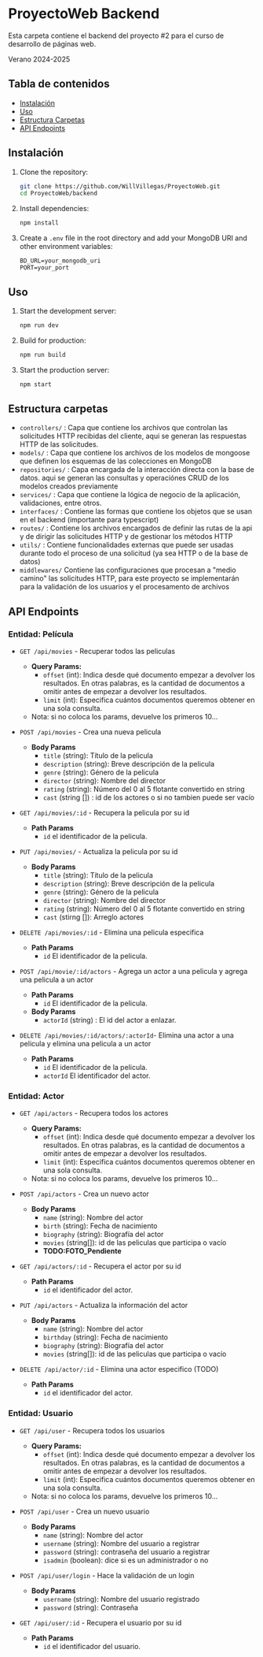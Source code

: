 # ProyectoWeb Backend

Esta carpeta contiene el backend del proyecto #2 para el curso de desarrollo de páginas web. 

Verano 2024-2025
## Tabla de contenidos

- [Instalación](#instalación)
- [Uso](#uso)
- [Estructura Carpetas](#estructura-carpetas)
- [API Endpoints](#api-endpoints)


## Instalación

1. Clone the repository:
    ```sh
    git clone https://github.com/WillVillegas/ProyectoWeb.git
    cd ProyectoWeb/backend
    ```

2. Install dependencies:
    ```sh
    npm install
    ```

3. Create a `.env` file in the root directory and add your MongoDB URI and other environment variables:
    ```env
    BD_URL=your_mongodb_uri
    PORT=your_port
    ```

## Uso

1. Start the development server:
    ```sh
    npm run dev
    ```

2. Build for production:
    ```sh
    npm run build
    ```

3. Start the production server:
    ```sh
    npm start
    ```

## Estructura carpetas
- `controllers/` : Capa que contiene los archivos que controlan las solicitudes HTTP recibidas del cliente, aqui se generan las respuestas HTTP de las solicitudes.
- `models/` : Capa que contiene los archivos de los modelos de mongoose que definen los esquemas de las colecciones en MongoDB
- `repositories/` : Capa encargada de la interacción directa con la base de datos. aqui se generan las consultas y operaciónes CRUD de los modelos creados previamente
- `services/` : Capa que contiene la lógica de negocio de la aplicación, validaciones, entre otros.
- `interfaces/` : Contiene las formas que contiene los objetos que se usan en el backend (importante para typescript)
- `routes/` : Contiene los archivos encargados de definir las rutas de la api y de dirigir las solicitudes HTTP y de gestionar los métodos HTTP
- `utils/` : Contiene funcionalidades externas que puede ser usadas durante todo el proceso de una solicitud (ya sea HTTP o de la base de datos)
- `middlewares/` Contiene las configuraciones que procesan a "medio camino" las solicitudes HTTP, para este proyecto se implementarán para la validación de los usuarios y el procesamento de archivos

## API Endpoints

### Entidad: Película
- `GET /api/movies` - Recuperar todos las peliculas
    - **Query Params:**
        - `offset` (int): Indica desde qué documento empezar a devolver los resultados. En otras palabras, es la cantidad de documentos a omitir antes de empezar a devolver los resultados.
        - `limit` (int): Especifica cuántos documentos queremos obtener en una sola consulta.
    - Nota: si no coloca los params, devuelve los primeros 10...
- `POST /api/movies` - Crea una nueva pelicula
    - **Body Params**
        - `title` (string): Título de la pelicula
        - `description` (string): Breve descripción de la pelicula
        - `genre` (string): Género de la pelicula
        - `director` (string): Nombre del director
        - `rating` (string): Número del 0 al 5 flotante convertido en string
        - `cast` (string []) : id de los actores o si no tambien puede ser vacío

- `GET /api/movies/:id` - Recupera la pelicula por su id
    - **Path Params**
        - `id` el identificador de la pelicula.
- `PUT /api/movies/` - Actualiza la pelicula por su id
    - **Body Params**
        - `title` (string): Título de la pelicula
        - `description` (string): Breve descripción de la pelicula
        - `genre` (string): Género de la pelicula
        - `director` (string): Nombre del director
        - `rating` (string): Número del 0 al 5 flotante convertido en string
        - `cast` (stirng []): Arreglo actores
- `DELETE /api/movies/:id` - Elimina una pelicula especifica
    - **Path Params**
        - `id` El identificador de la pelicula.

- `POST /api/movie/:id/actors` - Agrega un actor a una pelicula y agrega una pelicula a un actor
    - **Path Params**
        - `id` El identificador de la pelicula.
    - **Body Params**
        - `actorId` (string) : El id del actor a enlazar.
- `DELETE /api/movies/:id/actors/:actorId`- Elimina una actor a una pelicula y elimina una pelicula a un actor
    - **Path Params**
        - `id` El identificador de la pelicula.
        - `actorId` El identificador del actor.

### Entidad: Actor
- `GET /api/actors` - Recupera todos los actores
    - **Query Params:**
        - `offset` (int): Indica desde qué documento empezar a devolver los resultados. En otras palabras, es la cantidad de documentos a omitir antes de empezar a devolver los resultados.
        - `limit` (int): Especifica cuántos documentos queremos obtener en una sola consulta.
    - Nota: si no coloca los params, devuelve los primeros 10...
- `POST /api/actors` - Crea un nuevo actor
    - **Body Params**
        - `name` (string): Nombre del actor
        - `birth` (string): Fecha de nacimiento
        - `biography` (string): Biografía del actor
        - `movies` (string[]): id de las peliculas que participa o vacío
        - **TODO:FOTO_Pendiente**

- `GET /api/actors/:id` - Recupera el actor por su id
    - **Path Params**
        - `id` el identificador del actor.
- `PUT /api/actors` - Actualiza la información del actor 
    - **Body Params**
        - `name` (string): Nombre del actor
        - `birthday` (string): Fecha de nacimiento
        - `biography` (string): Biografía del actor
        - `movies` (string[]): id de las peliculas que participa o vacío

- `DELETE /api/actor/:id` - Elimina una actor especifico (TODO)
    - **Path Params**
        - `id` el identificador del actor.

### Entidad: Usuario
- `GET /api/user` - Recupera todos los usuarios
    - **Query Params:**
        - `offset` (int): Indica desde qué documento empezar a devolver los resultados. En otras palabras, es la cantidad de documentos a omitir antes de empezar a devolver los resultados.
        - `limit` (int): Especifica cuántos documentos queremos obtener en una sola consulta.
    - Nota: si no coloca los params, devuelve los primeros 10...
- `POST /api/user` - Crea un nuevo usuario
    - **Body Params**
        - `name` (string): Nombre del actor
        - `username` (string): Nombre del usuario a registrar
        - `password` (string): contraseña del usuario a registrar
        - `isadmin` (boolean): dice si es un administrador o no
- `POST /api/user/login` - Hace la validación de un login
    - **Body Params**
        - `username` (string): Nombre del usuario registrado
        - `password` (string): Contraseña

- `GET /api/user/:id` - Recupera el usuario por su id
    - **Path Params**
        - `id` el identificador del usuario.